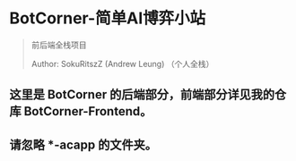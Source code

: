 # BotCorner-简单AI博弈小站

> 前后端全栈项目
>
> Author: SokuRitszZ (Andrew Leung) （个人全栈）


## 这里是 BotCorner 的后端部分，前端部分详见我的仓库 BotCorner-Frontend。

## 请忽略 \*-acapp 的文件夹。
